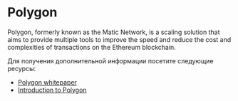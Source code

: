 # Polygon

Polygon, formerly known as the Matic Network, is a scaling solution that aims to provide multiple tools to improve the speed and reduce the cost and complexities of transactions on the Ethereum blockchain.

Для получения дополнительной информации посетите следующие ресурсы:

- [Polygon whitepaper](https://polygon.technology/lightpaper-polygon.pdf)
- [Introduction to Polygon](https://wiki.polygon.technology/docs/develop/getting-started)
